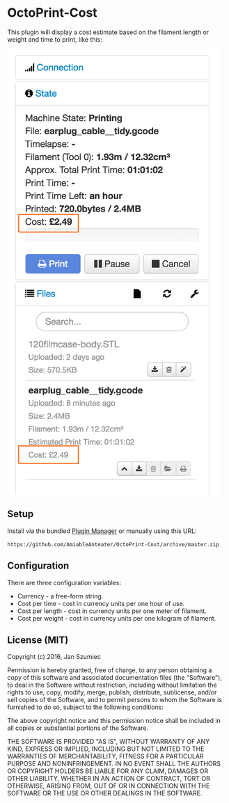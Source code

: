 # OctoPrint-Cost

This plugin will display a cost estimate based on the filament length or weight and time to print, like this:

![screenshot](doc/screenshot.png)

## Setup

Install via the bundled [Plugin Manager](https://github.com/foosel/OctoPrint/wiki/Plugin:-Plugin-Manager)
or manually using this URL:

    https://github.com/AmiableAnteater/OctoPrint-Cost/archive/master.zip

## Configuration

There are three configuration variables:

* Currency - a free-form string.
* Cost per time - cost in currency units per one hour of use.
* Cost per length - cost in currency units per one meter of filament.
* Cost per weight - cost in currency units per one kilogram of filament.

## License (MIT)

Copyright (c) 2016, Jan Szumiec

Permission is hereby granted, free of charge, to any person obtaining a copy of this software and associated documentation files (the "Software"), to deal in the Software without restriction, including without limitation the rights to use, copy, modify, merge, publish, distribute, sublicense, and/or sell copies of the Software, and to permit persons to whom the Software is furnished to do so, subject to the following conditions:

The above copyright notice and this permission notice shall be included in all copies or substantial portions of the Software.

THE SOFTWARE IS PROVIDED "AS IS", WITHOUT WARRANTY OF ANY KIND, EXPRESS OR IMPLIED, INCLUDING BUT NOT LIMITED TO THE WARRANTIES OF MERCHANTABILITY, FITNESS FOR A PARTICULAR PURPOSE AND NONINFRINGEMENT. IN NO EVENT SHALL THE AUTHORS OR COPYRIGHT HOLDERS BE LIABLE FOR ANY CLAIM, DAMAGES OR OTHER LIABILITY, WHETHER IN AN ACTION OF CONTRACT, TORT OR OTHERWISE, ARISING FROM, OUT OF OR IN CONNECTION WITH THE SOFTWARE OR THE USE OR OTHER DEALINGS IN THE SOFTWARE.



